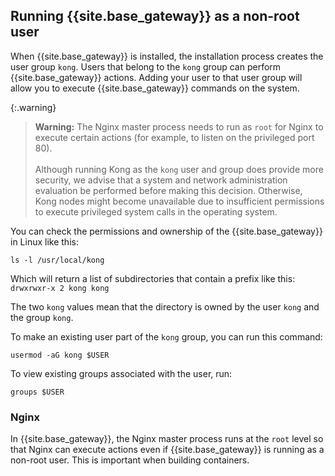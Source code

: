 ## Running {{site.base_gateway}} as a non-root user

When {{site.base_gateway}} is installed, the installation process creates the user group `kong`. Users that belong to the `kong` group can perform {{site.base_gateway}} actions. Adding your user to that user group will allow you to execute {{site.base_gateway}} commands on the system.

{:.warning}
> **Warning:** The Nginx master process needs to run as `root` for Nginx to execute certain actions (for example, to listen on the privileged port 80).
> <br><br>
> Although running Kong as the `kong` user and group does provide more security, we advise that a system and network administration evaluation be performed before making this decision. Otherwise, Kong nodes might become unavailable due to insufficient permissions to execute privileged system calls in the operating system.



You can check the permissions and ownership of the {{site.base_gateway}} in Linux like this: 

`ls -l /usr/local/kong`

Which will return a list of subdirectories that contain a prefix like this: 
`drwxrwxr-x 2 kong kong`

The two `kong` values mean that the directory is owned by the user `kong` and the group `kong`. 

To make an existing user part of the `kong` group, you can run this command: 

`usermod -aG kong $USER`

To view existing groups associated with the user, run: 

`groups $USER`


### Nginx

In {{site.base_gateway}}, the Nginx master process runs at the `root` level so that Nginx can execute actions even if {{site.base_gateway}} is running as a non-root user. This is important when building containers.

